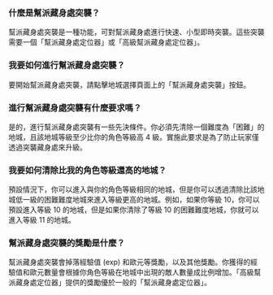 ### 什麼是幫派藏身處突襲？

幫派藏身處突襲是一種功能，可對幫派藏身處進行快速、小型即時突襲。這些突襲需要一個「幫派藏身處定位器」或「高級幫派藏身處定位器」。

### 我要如何進行幫派藏身處突襲？

要開始幫派藏身處突襲，請點擊地城選擇頁面上的「幫派藏身處突襲」按鈕。

### 進行幫派藏身處突襲有什麼要求嗎？

是的，進行幫派藏身處突襲有一些先決條件。你必須先清除一個難度為「困難」的地城，且該地城等級至少比你的角色等級高 4 級。實施此要求是為了防止玩家僅透過突襲藏身處來升級。

### 我要如何清除比我的角色等級還高的地城？

預設情況下，你可以進入與你的角色等級相同的地城，但是你可以透過清除比該地城低一級的困難難度地城來進入等級更高的地城。例如，如果你等級 10，你可以預設進入等級 10 的地城，但是如果你清除了等級 10 的困難難度地城，你就可以進入等級 11 的地城。

### 幫派藏身處突襲的獎勵是什麼？

幫派藏身處突襲會掉落經驗值 (exp) 和歐元等獎勵，以及其他獎勵。你獲得的經驗值和歐元數量會根據你角色等級在地城中出現的敵人數量成比例增加。「高級幫派藏身處定位器」提供的獎勵優於一般的「幫派藏身處定位器」。
